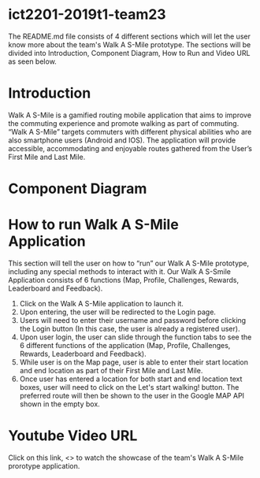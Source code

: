 # ict2201-2019t1-team23
The README.md file consists of 4 different sections which will let the user know more about the team's Walk A S-Mile prototype.
The sections will be divided into Introduction, Component Diagram, How to Run and Video URL as seen below. 

# Introduction 
Walk A S-Mile is a gamified routing mobile application that aims to improve the commuting experience and promote walking as part of commuting. “Walk A S-Mile” targets commuters with different physical abilities who are also smartphone users (Android and IOS). The application will provide accessible, accommodating and enjoyable routes gathered from the User’s First Mile and Last Mile. 

# Component Diagram

# How to run Walk A S-Mile Application
This section will tell the user on how to “run” our Walk A S-Mile prototype, including any special methods to interact with it.
Our Walk A S-Smile Application consists of 6 functions (Map, Profile, Challenges, Rewards, Leaderboard and Feedback). 

1. Click on the Walk A S-Mile application to launch it.
2. Upon entering, the user will be redirected to the Login page.
3. Users will need to enter their username and password before clicking the Login button (In this case, the user is already a registered user).
4. Upon user login, the user can slide through the function tabs to see the 6 different functions of the application (Map, Profile, Challenges, Rewards, Leaderboard and Feedback).
5. While user is on the Map page, user is able to enter their start location and end location as part of their First Mile and Last Mile. 
6. Once user has entered a location for both start and end location text boxes, user will need to click on the Let's start walking! button. The preferred route will then be shown to the user in the Google MAP API shown in the empty box. 

# Youtube Video URL
Click on this link, <> to watch the showcase of the team's Walk A S-Mile prorotype application.
